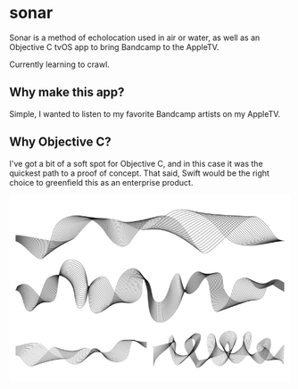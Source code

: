 # sonar

Sonar is a method of echolocation used in air or water, as well as an Objective C tvOS app to bring Bandcamp to the AppleTV.

Currently learning to crawl.

## Why make this app?

Simple, I wanted to listen to my favorite Bandcamp artists on my AppleTV.

## Why Objective C?

I've got a bit of a soft spot for Objective C, and in this case it was the quickest path to a proof of concept. That said, Swift would be the right choice to greenfield this as an enterprise product.

![sonar](sound-waves.jpeg) 
